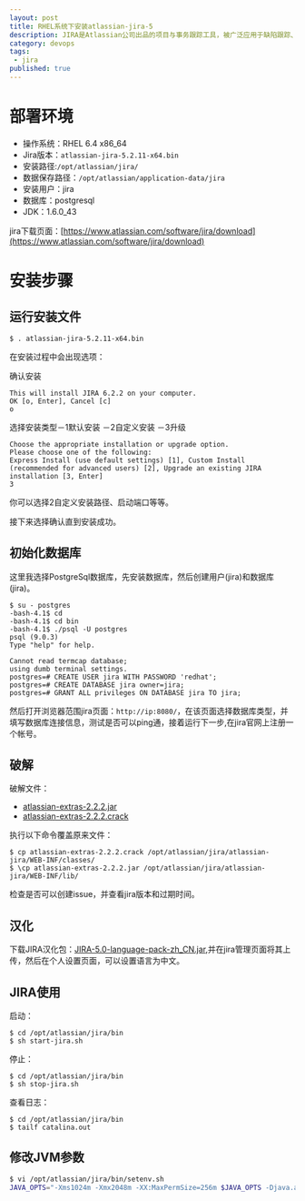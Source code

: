 ```yaml
---
layout: post
title: RHEL系统下安装atlassian-jira-5
description: JIRA是Atlassian公司出品的项目与事务跟踪工具，被广泛应用于缺陷跟踪、客户服务、需求收集、流程审批、任务跟踪、项目跟踪和敏捷管理等工作领域。
category: devops
tags: 
 - jira
published: true
---
```


# 部署环境

- 操作系统：RHEL 6.4 x86_64
- Jira版本：`atlassian-jira-5.2.11-x64.bin`
- 安装路径:`/opt/atlassian/jira/`
- 数据保存路径：`/opt/atlassian/application-data/jira`
- 安装用户：jira
- 数据库：postgresql
- JDK：1.6.0_43

jira下载页面：[https://www.atlassian.com/software/jira/download](https://www.atlassian.com/software/jira/download)

# 安装步骤

## 运行安装文件

~~~
$ . atlassian-jira-5.2.11-x64.bin
~~~

在安装过程中会出现选项：

确认安装

~~~
This will install JIRA 6.2.2 on your computer.
OK [o, Enter], Cancel [c]
o
~~~

选择安装类型－1默认安装 －2自定义安装 －3升级

~~~
Choose the appropriate installation or upgrade option.
Please choose one of the following:
Express Install (use default settings) [1], Custom Install (recommended for advanced users) [2], Upgrade an existing JIRA installation [3, Enter]
3
~~~
你可以选择2自定义安装路径、启动端口等等。

接下来选择确认直到安装成功。

## 初始化数据库

这里我选择PostgreSql数据库，先安装数据库，然后创建用户(jira)和数据库(jira)。

~~~
$ su - postgres
-bash-4.1$ cd
-bash-4.1$ cd bin
-bash-4.1$ ./psql -U postgres
psql (9.0.3)
Type "help" for help.

Cannot read termcap database;
using dumb terminal settings.
postgres=# CREATE USER jira WITH PASSWORD 'redhat';
postgres=# CREATE DATABASE jira owner=jira;
postgres=# GRANT ALL privileges ON DATABASE jira TO jira;
~~~

然后打开浏览器范围jira页面：`http://ip:8080/`，在该页面选择数据库类型，并填写数据库连接信息，测试是否可以ping通，接着运行下一步,在jira官网上注册一个帐号。

## 破解

破解文件：

- [atlassian-extras-2.2.2.jar](http://download.csdn.net/detail/royalapex/6710573)
- [atlassian-extras-2.2.2.crack](http://download.csdn.net/detail/royalapex/6710589)

执行以下命令覆盖原来文件：

~~~
$ cp atlassian-extras-2.2.2.crack /opt/atlassian/jira/atlassian-jira/WEB-INF/classes/
$ \cp atlassian-extras-2.2.2.jar /opt/atlassian/jira/atlassian-jira/WEB-INF/lib/
~~~

检查是否可以创建issue，并查看jira版本和过期时间。

## 汉化

下载JIRA汉化包：[JIRA-5.0-language-pack-zh_CN.jar](http://download.csdn.net/detail/royalapex/6711881),并在jira管理页面将其上传，然后在个人设置页面，可以设置语言为中文。

## JIRA使用

启动：

~~~
$ cd /opt/atlassian/jira/bin
$ sh start-jira.sh
~~~

停止：

~~~
$ cd /opt/atlassian/jira/bin
$ sh stop-jira.sh
~~~

查看日志：

~~~
$ cd /opt/atlassian/jira/bin
$ tailf catalina.out
~~~
## 修改JVM参数

~~~bash
$ vi /opt/atlassian/jira/bin/setenv.sh
JAVA_OPTS="-Xms1024m -Xmx2048m -XX:MaxPermSize=256m $JAVA_OPTS -Djava.awt.headless=true "
~~~
